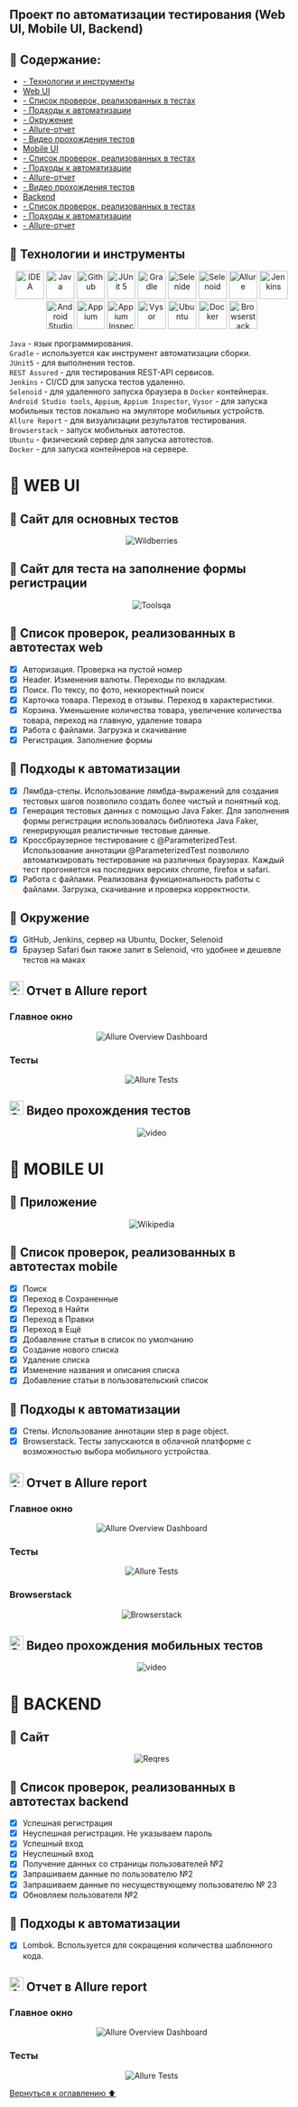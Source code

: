 ## Проект по автоматизации тестирования (Web UI, Mobile UI, Backend)
<a name="Ссылка"></a>

## :maple_leaf: Содержание:


* <a href="#tools">- Технологии и инструменты</a>
* <a href="#web">Web UI</a>
* <a href="#casesweb">- Список проверок, реализованных в тестах</a>
* <a href="#webavto">- Подходы к автоматизации</a>
* <a href="#environment">- Окружение</a>
* <a href="#allweb">- Allure-отчет</a>
* <a href="#videoweb">- Видео прохождения тестов</a>
* <a href="#mob">Mobile UI</a>
* <a href="#casesmob">  - Список проверок, реализованных в тестах</a>
* <a href="#mobavto">  - Подходы к автоматизации</a>
* <a href="#allmob">  - Allure-отчет</a>
* <a href="#videomob">  - Видео прохождения тестов</a>
* <a href="#back">Backend</a>
* <a href="#casesback">  - Список проверок, реализованных в тестах</a>
* <a href="#backavto">  - Подходы к автоматизации</a>
* <a href="#allback">  - Allure-отчет</a>
    
<a id="tools"></a>
## :maple_leaf: Технологии и инструменты

<p align="center">
<a href="https://www.jetbrains.com/idea/"><img src="images/logo/Idea.svg" width="50" height="50"  alt="IDEA"/></a>
<a href="https://www.java.com/"><img src="images/logo/Java.svg" width="50" height="50"  alt="Java"/></a>
<a href="https://github.com/"><img src="images/logo/GitHub.svg" width="50" height="50"  alt="Github"/></a>
<a href="https://junit.org/junit5/"><img src="images/logo/Junit5.svg" width="50" height="50"  alt="JUnit 5"/></a>
<a href="https://gradle.org/"><img src="images/logo/Gradle.svg" width="50" height="50"  alt="Gradle"/></a>
<a href="https://selenide.org/"><img src="images/logo/Selenide.svg" width="50" height="50"  alt="Selenide"/></a>
<a href="https://aerokube.com/selenoid/"><img src="images/logo/Selenoid.svg" width="50" height="50"  alt="Selenoid"/></a>
<a href="https://github.com/allure-framework/allure2"><img src="images/logo/Allure.svg" width="50" height="50"  alt="Allure"/></a>
<a href="https://www.jenkins.io/"><img src="images/logo/Jenkins.svg" width="50" height="50"  alt="Jenkins"/></a>
<a href="https://developer.android.com/"><img src="images/logo/Android Studio.svg" width="50" height="50"  alt="Android Studio"/></a>
<a href="https://appium.io/"><img src="images/logo/Appium.svg" width="50" height="50"  alt="Appium"/></a>
<a href="https://appium.github.io/appium-inspector/2024.12/"><img src="images/logo/appiuninsp1.png" width="50" height="50"  alt="Appium Inspector"/></a>
<a href="https://www.vysor.io/"><img src="images/logo/vysor.png" width="50" height="50"  alt="Vysor"/></a>
<a href="https://ubuntu.com/"><img src="images/logo/Ubuntu1.png" width="50" height="50"  alt="Ubuntu"/></a>
<a href="https://www.docker.com/"><img src="images/logo/docker-mark-blue.png" width="50" height="50"  alt="Docker"/></a> 
<a href="https://www.browserstack.com/"><img src="images/logo/browserstack.svg" width="50" height="50"  alt="Browserstack"/></a> 
</p>

`Java` - язык программирования. \
`Gradle` - используется как инструмент автоматизации сборки.  \
`JUnit5` - для выполнения тестов.\
`REST Assured` - для тестирования REST-API сервисов.\
`Jenkins` - CI/CD для запуска тестов удаленно.\
`Selenoid` - для удаленного запуска браузера в `Docker` контейнерах.\
`Android Studio tools`, `Appium`, `Appium Inspector`, `Vysor` - для запуска мобильных тестов локально на эмуляторе мобильных устройств.\
`Allure Report` - для визуализации результатов тестирования.\
`Browserstack` - запуск мобильных автотестов.\
`Ubuntu` - физический сервер для запуска автотестов.\
`Docker` - для запуска контейнеров на сервере.

<a id="web"></a>
# :maple_leaf: WEB UI
## :maple_leaf: Сайт для основных тестов
<p align="center">
<img title="Wildberries" src="images/logo/wildberries1.svg">
</p>

## :maple_leaf: Сайт для теста на заполнение формы регистрации
<p align="center">
<img title="Toolsqa" src="images/logo/toolsqa.png">
</p>

<a id="casesweb"></a>
## :maple_leaf: Список проверок, реализованных в автотестах web

- [x] Авторизация. Проверка на пустой номер
- [x] Header. Изменения валюты. Переходы по вкладкам. 
- [x] Поиск. По тексу, по фото, неккоректный поиск
- [x] Карточка товара. Переход в отзывы. Переход в характеристики.
- [x] Корзина. Уменьшение количества товара, увеличение количества товара, переход на главную, удаление товара
- [x] Работа с файлами. Загрузка и скачивание 
- [x] Регистрация. Заполнение формы

<a id="webavto"></a>
## :maple_leaf: Подходы к автоматизации

- [x] Лямбда-степы. Использование лямбда-выражений для создания тестовых шагов позволило создать более чистый и понятный код. 
- [x] Генерация тестовых данных с помощью Java Faker. Для заполнения формы регистрации использовалась библиотека Java Faker, генерирующая реалистичные тестовые данные.
- [x] Кроссбраузерное тестирование с @ParameterizedTest. Использование аннотации @ParameterizedTest позволило автоматизировать тестирование на различных браузерах. Каждый тест прогоняется на последних версиях chrome, firefox и safari.
- [x] Работа с файлами. Реализована функциональность работы с файлами. Загрузка, скачивание и проверка корректности.

<a id="environment"></a>
## :maple_leaf: Окружение
- [x] GitHub, Jenkins, сервер на Ubuntu, Docker, Selenoid
- [x] Браузер Safari был также залит в Selenoid, что удобнее и дешевле тестов на маках

<a id="allweb"></a>
## <img src="images/logo/Allure.svg" width="25" height="25"  alt="Allure"/></a> Отчет в  Allure report</a>

###  Главное окно

<p align="center">
<img title="Allure Overview Dashboard" src="images/screens/allure1.jpg">
</p>

###  Тесты

<p align="center">
<img title="Allure Tests" src="images/screens/allure2.jpg">
</p>

<a id="videoweb"></a>
## <img src="images/logo/Selenoid.svg" width="25" height="25"  alt="Selenoid"/></a> Видео прохождения тестов
<p align="center">
<img src="/images/video/form.gif" alt="video"/></a>
</p>

<a id="mob"></a>
# :maple_leaf: MOBILE UI
## :maple_leaf: Приложение
<p align="center">
<img title="Wikipedia" src="images/logo/wiki.png">
</p>

<a id="casesmob"></a>
## :maple_leaf: Список проверок, реализованных в автотестах mobile

- [x] Поиск
- [x] Переход в Сохраненные
- [x] Переход в Найти
- [x] Переход в Правки
- [x] Переход в Ещё
- [x] Добавление статьи в список по умолчанию
- [x] Создание нового списка
- [x] Удаление списка
- [x] Изменение названия и описания списка
- [x] Добавление статьи в пользовательский список

<a id="mobavto"></a>
## :maple_leaf: Подходы к автоматизации

- [x] Степы. Использование аннотации step в page object. 
- [x] Browserstack. Тесты запускаются в облачной платформе с возможностью выбора мобильного устройства.

<a id="allmob"></a>
## <img src="images/logo/Allure.svg" width="25" height="25"  alt="Allure"/></a> Отчет в  Allure report</a>
###  Главное окно

<p align="center">
<img title="Allure Overview Dashboard" src="images/screens/allure1mob.jpg">
</p>

###  Тесты

<p align="center">
<img title="Allure Tests" src="images/screens/allure2mob.jpg">
</p>

###  Browserstack

<p align="center">
<img title="Browserstack" src="images/screens/browserstack.jpg">
</p>

<a id="videomob"></a>
## <img src="images/logo/Selenoid.svg" width="25" height="25"  alt="Selenoid"/></a> Видео прохождения мобильных тестов
<p align="center">
<img src="/images/video/wiki.gif" alt="video"/></a>
</p>

<a id="back"></a>
# :maple_leaf: BACKEND
## :maple_leaf: Сайт
<p align="center">
<img title="Reqres" src="images/logo/reqres.png">
</p>

<a id="caseback"></a>
## :maple_leaf: Список проверок, реализованных в автотестах backend

- [x] Успешная регистрация
- [x] Неуспешная регистрация. Не указываем пароль
- [x] Успешный вход
- [x] Неуспешный вход
- [x] Получение данных со страницы пользователей №2
- [x] Запрашиваем данные по пользователю №2
- [x] Запрашиваем данные по несуществующему пользователю № 23
- [x] Обновляем пользователя №2

<a id="backavto"></a>
## :maple_leaf: Подходы к автоматизации

- [x] Lombok. Bспользуется для сокращения количества шаблонного кода.

<a id="allback"></a>
## <img src="images/logo/Allure.svg" width="25" height="25"  alt="Allure"/></a> Отчет в  Allure report</a>
###  Главное окно

<p align="center">
<img title="Allure Overview Dashboard" src="images/screens/allure1back.jpg">
</p>

###  Тесты

<p align="center">
<img title="Allure Tests" src="images/screens/allure2back.jpg">
</p>


[Вернуться к оглавлению ⬆](#Ссылка)
